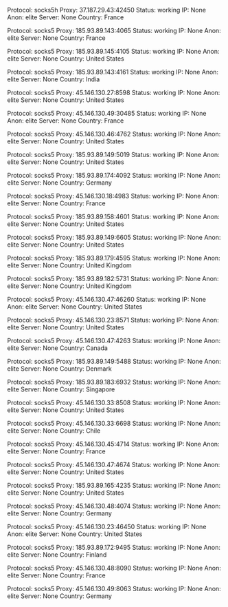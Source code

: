 Protocol: socks5h
Proxy: 37.187.29.43:42450
Status: working
IP: None
Anon: elite
Server: None
Country: France

Protocol: socks5
Proxy: 185.93.89.143:4065
Status: working
IP: None
Anon: elite
Server: None
Country: France

Protocol: socks5
Proxy: 185.93.89.145:4105
Status: working
IP: None
Anon: elite
Server: None
Country: United States

Protocol: socks5
Proxy: 185.93.89.143:4161
Status: working
IP: None
Anon: elite
Server: None
Country: India

Protocol: socks5
Proxy: 45.146.130.27:8598
Status: working
IP: None
Anon: elite
Server: None
Country: United States

Protocol: socks5
Proxy: 45.146.130.49:30485
Status: working
IP: None
Anon: elite
Server: None
Country: France

Protocol: socks5
Proxy: 45.146.130.46:4762
Status: working
IP: None
Anon: elite
Server: None
Country: United States

Protocol: socks5
Proxy: 185.93.89.149:5019
Status: working
IP: None
Anon: elite
Server: None
Country: United States

Protocol: socks5
Proxy: 185.93.89.174:4092
Status: working
IP: None
Anon: elite
Server: None
Country: Germany

Protocol: socks5
Proxy: 45.146.130.18:4983
Status: working
IP: None
Anon: elite
Server: None
Country: France

Protocol: socks5
Proxy: 185.93.89.158:4601
Status: working
IP: None
Anon: elite
Server: None
Country: United States

Protocol: socks5
Proxy: 185.93.89.149:6605
Status: working
IP: None
Anon: elite
Server: None
Country: United States

Protocol: socks5
Proxy: 185.93.89.179:4595
Status: working
IP: None
Anon: elite
Server: None
Country: United Kingdom

Protocol: socks5
Proxy: 185.93.89.182:5731
Status: working
IP: None
Anon: elite
Server: None
Country: United Kingdom

Protocol: socks5
Proxy: 45.146.130.47:46260
Status: working
IP: None
Anon: elite
Server: None
Country: United States

Protocol: socks5
Proxy: 45.146.130.23:8571
Status: working
IP: None
Anon: elite
Server: None
Country: United States

Protocol: socks5
Proxy: 45.146.130.47:4263
Status: working
IP: None
Anon: elite
Server: None
Country: Canada

Protocol: socks5
Proxy: 185.93.89.149:5488
Status: working
IP: None
Anon: elite
Server: None
Country: Denmark

Protocol: socks5
Proxy: 185.93.89.183:6932
Status: working
IP: None
Anon: elite
Server: None
Country: Singapore

Protocol: socks5
Proxy: 45.146.130.33:8508
Status: working
IP: None
Anon: elite
Server: None
Country: United States

Protocol: socks5
Proxy: 45.146.130.33:6698
Status: working
IP: None
Anon: elite
Server: None
Country: Chile

Protocol: socks5
Proxy: 45.146.130.45:4714
Status: working
IP: None
Anon: elite
Server: None
Country: France

Protocol: socks5
Proxy: 45.146.130.47:4674
Status: working
IP: None
Anon: elite
Server: None
Country: United States

Protocol: socks5
Proxy: 185.93.89.165:4235
Status: working
IP: None
Anon: elite
Server: None
Country: United States

Protocol: socks5
Proxy: 45.146.130.48:4074
Status: working
IP: None
Anon: elite
Server: None
Country: Germany

Protocol: socks5
Proxy: 45.146.130.23:46450
Status: working
IP: None
Anon: elite
Server: None
Country: United States

Protocol: socks5
Proxy: 185.93.89.172:9495
Status: working
IP: None
Anon: elite
Server: None
Country: Finland

Protocol: socks5
Proxy: 45.146.130.48:8090
Status: working
IP: None
Anon: elite
Server: None
Country: France

Protocol: socks5
Proxy: 45.146.130.49:8063
Status: working
IP: None
Anon: elite
Server: None
Country: Germany

